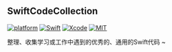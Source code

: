 ## SwiftCodeCollection

[![platform](https://img.shields.io/badge/platform-iOS-ff69b4.svg)](https://developer.apple.com/develop/)
[![Swift](https://img.shields.io/badge/Swift-5.0-orange.svg)](https://swift.org)
[![Xcode](https://img.shields.io/badge/Xcode-11.4-blue.svg)](https://developer.apple.com/xcode)
[![MIT](https://img.shields.io/badge/License-MIT-red.svg)](https://opensource.org/licenses/MIT)

整理、收集学习或工作中遇到的优秀的、通用的Swift代码 ~
